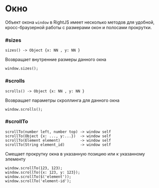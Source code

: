 # Окно

Объект окона `window` в RightJS имеет несколько методов для удобной,
кросс-браузерной работы с размерами окон и полосами прокрутки.


### #sizes

    sizes() -> Object {x: NN , y: NN }

Возвращает внутренние размеры данного окна

    window.sizes();

### #scrolls

    scrolls() -> Object {x: NN , y: NN }

Возвращает параметры скроллинга для данного окна

    window.scrolls();


### #scrollTo

    scrollTo(number left, number top) -> window self
    scrollTo(Object {x: ..., y:...})  -> window self
    scrollTo(Element element)         -> window self
    scrollTo(String element_id)       -> window self

Смещает прокрутку окна в указанную позицию или к указанному элементу

    window.scrollTo(123, 123);
    window.scrollTo({x: 123, y: 123});
    window.scrollTo($('element'));
    window.scrollTo('element-id');

